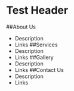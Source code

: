 # Test Header

##About Us
- Description
- Links
##Services
- Description
- Links
##Gallery
- Description
- Links
##Contact Us
- Description
- Links

